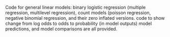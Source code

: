 Code for general linear models: binary logistic regression (multiple regression, multilevel regression), count models (poisson regression, negative binomial regression, and their
zero inflated versions. code to show change from log odds to odds to probability (in model outputs) model predictions, and model comparisons are all provided.
